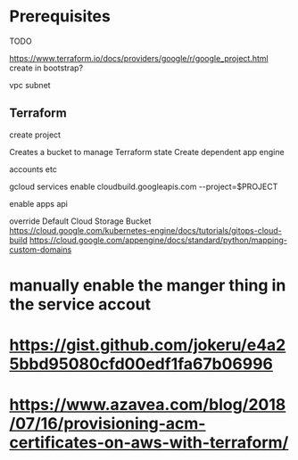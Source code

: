 # Prerequisites

TODO

https://www.terraform.io/docs/providers/google/r/google_project.html create in bootstrap?

vpc
subnet



## Terraform

create project

Creates a bucket to manage Terraform state
Create dependent app engine

accounts etc

gcloud services enable cloudbuild.googleapis.com --project=$PROJECT

enable apps api


override Default Cloud Storage Bucket 
https://cloud.google.com/kubernetes-engine/docs/tutorials/gitops-cloud-build
https://cloud.google.com/appengine/docs/standard/python/mapping-custom-domains

# manually enable the manger thing in the service accout
# https://gist.github.com/jokeru/e4a25bbd95080cfd00edf1fa67b06996

# https://www.azavea.com/blog/2018/07/16/provisioning-acm-certificates-on-aws-with-terraform/